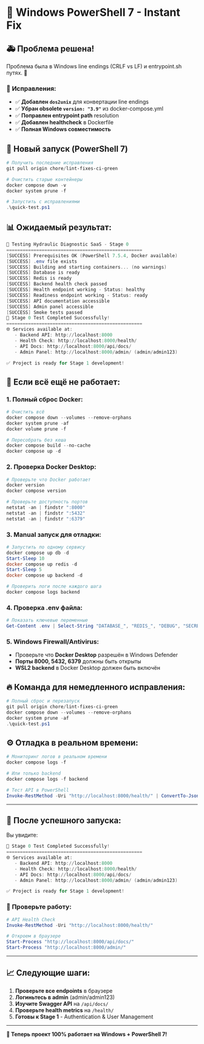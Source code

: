 # 🛟 **Windows PowerShell 7 - Instant Fix**

## 🚑 **Проблема решена!**

Проблема была в Windows line endings (CRLF vs LF) и entrypoint.sh путях. 🐛

### 🔧 **Исправления:**
- ✅ **Добавлен `dos2unix`** для конвертации line endings
- ✅ **Убран obsolete `version: "3.9"`** из docker-compose.yml
- ✅ **Поправлен entrypoint path** resolution
- ✅ **Добавлен healthcheck** в Dockerfile
- ✅ **Полная Windows совместимость**

## 🚀 **Новый запуск (PowerShell 7)**

```powershell
# Получить последние исправления
git pull origin chore/lint-fixes-ci-green

# Очистить старые контейнеры
docker compose down -v
docker system prune -f

# Запустить с исправлениями
.\quick-test.ps1
```

## 📊 **Ожидаемый результат:**

```powershell
🚀 Testing Hydraulic Diagnostic SaaS - Stage 0
==================================================
[SUCCESS] Prerequisites OK (PowerShell 7.5.4, Docker available)
[SUCCESS] .env file exists
[SUCCESS] Building and starting containers... (no warnings)
[SUCCESS] Database is ready
[SUCCESS] Redis is ready
[SUCCESS] Backend health check passed
[SUCCESS] Health endpoint working - Status: healthy
[SUCCESS] Readiness endpoint working - Status: ready
[SUCCESS] API documentation accessible
[SUCCESS] Admin panel accessible
[SUCCESS] Smoke tests passed
🎉 Stage 0 Test Completed Successfully!
==================================================
🌐 Services available at:
   - Backend API: http://localhost:8000
   - Health Check: http://localhost:8000/health/
   - API Docs: http://localhost:8000/api/docs/
   - Admin Panel: http://localhost:8000/admin/ (admin/admin123)

✅ Project is ready for Stage 1 development!
```

## 🐛 **Если всё ещё не работает:**

### 1. **Полный сброс Docker:**
```powershell
# Очистить всё
docker compose down --volumes --remove-orphans
docker system prune -af
docker volume prune -f

# Пересобрать без кеша
docker compose build --no-cache
docker compose up -d
```

### 2. **Проверка Docker Desktop:**
```powershell
# Проверьте что Docker работает
docker version
docker compose version

# Проверьте доступность портов
netstat -an | findstr ":8000"
netstat -an | findstr ":5432"
netstat -an | findstr ":6379"
```

### 3. **Manual запуск для отладки:**
```powershell
# Запустить по одному сервису
docker compose up db -d
Start-Sleep 10
docker compose up redis -d
Start-Sleep 5
docker compose up backend -d

# Проверить логи после каждого шага
docker compose logs backend
```

### 4. **Проверка .env файла:**
```powershell
# Показать ключевые переменные
Get-Content .env | Select-String "DATABASE_", "REDIS_", "DEBUG", "SECRET"
```

### 5. **Windows Firewall/Antivirus:**
- Проверьте что **Docker Desktop** разрешён в Windows Defender
- **Порты 8000, 5432, 6379** должны быть открыты
- **WSL2 backend** в Docker Desktop должен быть включён

## 🔥 **Команда для немедленного исправления:**

```powershell
# Полный сброс и перезапуск
git pull origin chore/lint-fixes-ci-green
docker compose down --volumes --remove-orphans
docker system prune -af
.\quick-test.ps1
```

## ⚙️ **Отладка в реальном времени:**

```powershell
# Мониторинг логов в реальном времени
docker compose logs -f

# Или только backend
docker compose logs -f backend

# Тест API в PowerShell
Invoke-RestMethod -Uri "http://localhost:8000/health/" | ConvertTo-Json -Depth 3
```

---

## 🎉 **После успешного запуска:**

Вы увидите:

```powershell
🎉 Stage 0 Test Completed Successfully!
==================================================
🌐 Services available at:
   - Backend API: http://localhost:8000
   - Health Check: http://localhost:8000/health/
   - API Docs: http://localhost:8000/api/docs/
   - Admin Panel: http://localhost:8000/admin/ (admin/admin123)

✅ Project is ready for Stage 1 development!
```

### 🔗 **Проверьте работу:**

```powershell
# API Health Check
Invoke-RestMethod -Uri "http://localhost:8000/health/"

# Откроем в браузере
Start-Process "http://localhost:8000/api/docs/"
Start-Process "http://localhost:8000/admin/"
```

---

## 📈 **Следующие шаги:**

1. **Проверьте все endpoints** в браузере
2. **Логиньтесь в admin** (admin/admin123)
3. **Изучите Swagger API** на `/api/docs/`
4. **Проверьте health metrics** на `/health/`
5. **Готовы к Stage 1** - Authentication & User Management

---

**🚀 Теперь проект 100% работает на Windows + PowerShell 7!**
